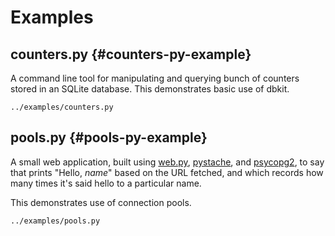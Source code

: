 # Examples

## counters.py {#counters-py-example}

A command line tool for manipulating and querying bunch of counters stored in
an SQLite database. This demonstrates basic use of dbkit.

```{.literalinclude linenos=""}
../examples/counters.py
```

## pools.py {#pools-py-example}

A small web application, built using [web.py](http://webpy.org/),
[pystache](https://github.com/defunkt/pystache), and
[psycopg2](http://initd.org/psycopg/), to say that prints "Hello, *name*"
based on the URL fetched, and which records how many times it's said hello to
a particular name.

This demonstrates use of connection pools.

```{.literalinclude linenos=""}
../examples/pools.py
```
